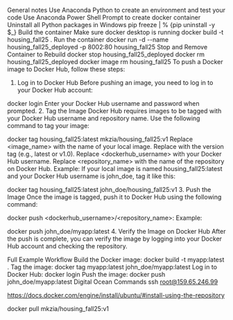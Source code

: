 General notes
Use Anaconda Python to create an environment and test your code
Use Anaconda Power Shell Prompt to create docker container
Uninstall all Python packages in Windows
pip freeze | % {pip uninstall -y $_}
Build the container
Make sure docker desktop is running
 docker build -t housing_fall25 .
Run the container
docker run -d --name housing_fall25_deployed -p 8002:80 housing_fall25
Stop and Remove Container to Rebuild
docker stop housing_fall25_deployed
docker rm housing_fall25_deployed
docker image rm housing_fall25
To push a Docker image to Docker Hub, follow these steps:

1. Log in to Docker Hub
Before pushing an image, you need to log in to your Docker Hub account:

docker login
Enter your Docker Hub username and password when prompted.
2. Tag the Image
Docker Hub requires images to be tagged with your Docker Hub username and repository name. Use the following command to tag your image:

docker tag housing_fall25:latest mkzia/housing_fall25:v1
Replace <image_name> with the name of your local image.
Replace <tag> with the version tag (e.g., latest or v1.0).
Replace <dockerhub_username> with your Docker Hub username.
Replace <repository_name> with the name of the repository on Docker Hub.
Example: If your local image is named housing_fall25:latest and your Docker Hub username is john_doe, tag it like this:

docker tag housing_fall25:latest john_doe/housing_fall25:v1
3. Push the Image
Once the image is tagged, push it to Docker Hub using the following command:

docker push <dockerhub_username>/<repository_name>:<tag>
Example:

docker push john_doe/myapp:latest
4. Verify the Image on Docker Hub
After the push is complete, you can verify the image by logging into your Docker Hub account and checking the repository.

Full Example Workflow
Build the Docker image:
docker build -t myapp:latest .
Tag the image:
docker tag myapp:latest john_doe/myapp:latest
Log in to Docker Hub:
docker login
Push the image:
docker push john_doe/myapp:latest
Digital Ocean Commands
ssh root@159.65.246.99

https://docs.docker.com/engine/install/ubuntu/#install-using-the-repository

docker pull mkzia/housing_fall25:v1